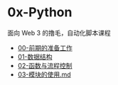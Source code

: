 # 0x-Python

面向 Web 3 的撸毛，自动化脚本课程

- [00-前期的准备工作](./00-前期的准备工作.md)
- [01-数据结构](./01-数据结构.md)
- [02-函数与流程控制](./02-函数与流程控制.md)
- [03-模块的使用.md](./03-模块的使用.md)